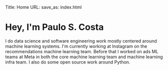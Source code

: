 Title: Home
URL:
save_as: index.html

# Hey, I'm Paulo S. Costa

I do data science
and software engineering work
mostly centered around machine learning systems.
I'm currently working at Instagram on the recommendations machine learning team.
Before that I worked on ads ML teams at Meta in both the core machine learning team
and machine learning infra team.
I also do some open source work around Python.
